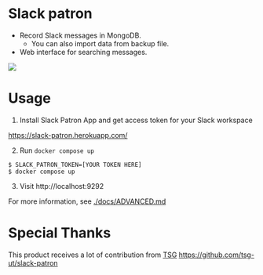 # Slack patron

- Record Slack messages in MongoDB.
  - You can also import data from backup file.
- Web interface for searching messages.

![](https://i.gyazo.com/626298851b7eb9a878b72ccc788b7086.png)

# Usage

1. Install Slack Patron App and get access token for your Slack workspace

<https://slack-patron.herokuapp.com/>

2. Run `docker compose up`

```
$ SLACK_PATRON_TOKEN=[YOUR TOKEN HERE]
$ docker compose up
```

3. Visit http://localhost:9292

For more information, see [./docs/ADVANCED.md](./docs/ADVANCED.md)

# Special Thanks

This product receives a lot of contribution from
[TSG](https://github.com/tsg-ut) <https://github.com/tsg-ut/slack-patron>
